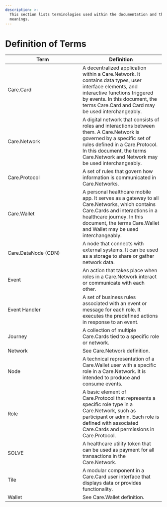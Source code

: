 ```yaml
---
description: >-
  This section lists terminologies used within the documentation and their
  meanings.
---
```


# Definition of Terms



<table><thead><tr><th width="225">Term</th><th>Definition</th></tr></thead><tbody><tr><td>Care.Card</td><td>A decentralized application within a Care.Network. It contains data types, user interface elements, and interactive functions triggered by events. In this document, the terms Care.Card and Card may be used interchangeably.</td></tr><tr><td>Care.Network</td><td>A digital network that consists of roles and interactions between them. A Care.Network is governed by a specific set of rules defined in a Care.Protocol. In this document, the terms Care.Network and Network may be used interchangeably.</td></tr><tr><td>Care.Protocol</td><td>A set of rules that govern how information is communicated in Care.Networks.</td></tr><tr><td>Care.Wallet</td><td>A personal healthcare mobile app. It serves as a gateway to all Care.Networks, which contains Care.Cards and interactions in a healthcare journey. In this document, the terms Care.Wallet and Wallet may be used interchangeably.</td></tr><tr><td>Care.DataNode (CDN)</td><td>A node that connects with external systems. It can be used as a storage to share or gather network data.</td></tr><tr><td>Event</td><td>An action that takes place when roles in a Care.Network interact or communicate with each other.</td></tr><tr><td>Event Handler</td><td>A set of business rules associated with an event or message for each role. It executes the predefined actions in response to an event.</td></tr><tr><td>Journey</td><td>A collection of multiple Care.Cards tied to a specific role or network.</td></tr><tr><td>Network</td><td>See Care.Network definition.</td></tr><tr><td>Node</td><td>A technical representation of a Care.Wallet user with a specific role in a Care.Network. It is intended to produce and consume events.</td></tr><tr><td>Role</td><td>A basic element of Care.Protocol that represents a specific role type in a Care.Network, such as participant or admin. Each role is defined with associated Care.Cards and permissions in Care.Protocol.</td></tr><tr><td>SOLVE</td><td>A healthcare utility token that can be used as payment for all transactions in the Care.Network.</td></tr><tr><td>Tile</td><td>A modular component in a Care.Card user interface that displays data or provides functionality.</td></tr><tr><td>Wallet</td><td>See Care.Wallet definition.</td></tr></tbody></table>

